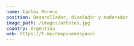 ```yaml
---
name: Carlos Moreno
position: Desarollador, diseñador y moderador
image_path: /images/arboles.jpg
country: Argentina
web: https://t.me/deepinenespanol
---
```

